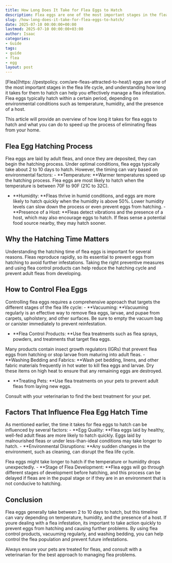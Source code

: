```yaml
---
title: How Long Does It Take for Flea Eggs to Hatch
description: Flea eggs are one of the most important stages in the flea life cycle, and understanding how long it takes for them to hatch can help you effectively manage a...
slug: /how-long-does-it-take-for-flea-eggs-to-hatch/
date: 2025-07-10 00:00:00+00:00
lastmod: 2025-07-10 00:00:00+03:00
author: Isaac
categories:
- Guide
tags:
- guide
- flea
- egg
layout: post
---
```


[Flea](https: //pestpolicy. com/are-fleas-attracted-to-heat/) eggs are one of the most important stages in the flea life cycle, and understanding how long it takes for them to hatch can help you effectively manage a flea infestation. Flea eggs typically hatch within a certain period, depending on environmental conditions such as temperature, humidity, and the presence of a host.

This article will provide an overview of how long it takes for flea eggs to hatch and what you can do to speed up the process of eliminating fleas from your home.

##  Flea Egg Hatching Process

Flea eggs are laid by adult fleas, and once they are deposited, they can begin the hatching process. Under optimal conditions, flea eggs typically take about 2 to 10 days to hatch. However, the timing can vary based on environmental factors: - **Temperature: **Warmer temperatures speed up the hatching process. Flea eggs are most likely to hatch when the temperature is between 70F to 90F (21C to 32C).

- **Humidity: **Fleas thrive in humid conditions, and eggs are more likely to hatch quickly when the humidity is above 50%. Lower humidity levels can slow down the process or even prevent eggs from hatching. - **Presence of a Host: **Fleas detect vibrations and the presence of a host, which may also encourage eggs to hatch. If fleas sense a potential food source nearby, they may hatch sooner.

##  Why the Hatching Time Matters

Understanding the hatching time of flea eggs is important for several reasons. Fleas reproduce rapidly, so its essential to prevent eggs from hatching to avoid further infestations. Taking the right preventive measures and using flea control products can help reduce the hatching cycle and prevent adult fleas from developing.

##  How to Control Flea Eggs

Controlling flea eggs requires a comprehensive approach that targets the different stages of the flea life cycle: - **Vacuuming: **Vacuuming regularly is an effective way to remove flea eggs, larvae, and pupae from carpets, upholstery, and other surfaces. Be sure to empty the vacuum bag or canister immediately to prevent reinfestation.

- **Flea Control Products: **Use flea treatments such as flea sprays, powders, and treatments that target flea eggs.

Many products contain insect growth regulators (IGRs) that prevent flea eggs from hatching or stop larvae from maturing into adult fleas. - **Washing Bedding and Fabrics: **Wash pet bedding, linens, and other fabric materials frequently in hot water to kill flea eggs and larvae. Dry these items on high heat to ensure that any remaining eggs are destroyed.

- **Treating Pets: **Use flea treatments on your pets to prevent adult fleas from laying new eggs.

Consult with your veterinarian to find the best treatment for your pet.

##  Factors That Influence Flea Egg Hatch Time

As mentioned earlier, the time it takes for flea eggs to hatch can be influenced by several factors: - **Egg Quality: **Flea eggs laid by healthy, well-fed adult fleas are more likely to hatch quickly. Eggs laid by malnourished fleas or under less-than-ideal conditions may take longer to hatch. - **Environmental Disruptions: **Any sudden changes in the environment, such as cleaning, can disrupt the flea life cycle.

Flea eggs might take longer to hatch if the temperature or humidity drops unexpectedly. - **Stage of Flea Development: **Flea eggs will go through different stages of development before hatching, and this process can be delayed if fleas are in the pupal stage or if they are in an environment that is not conducive to hatching.

##  Conclusion

Flea eggs generally take between 2 to 10 days to hatch, but this timeline can vary depending on temperature, humidity, and the presence of a host. If youre dealing with a flea infestation, its important to take action quickly to prevent eggs from hatching and causing further problems. By using flea control products, vacuuming regularly, and washing bedding, you can help control the flea population and prevent future infestations.

Always ensure your pets are treated for fleas, and consult with a veterinarian for the best approach to managing flea problems.
